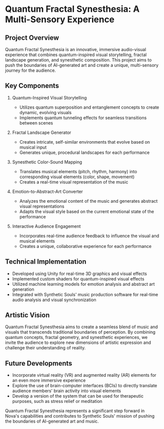 # Quantum Fractal Synesthesia: A Multi-Sensory Experience

## Project Overview

Quantum Fractal Synesthesia is an innovative, immersive audio-visual experience that combines quantum-inspired visual storytelling, fractal landscape generation, and synesthetic composition. This project aims to push the boundaries of AI-generated art and create a unique, multi-sensory journey for the audience.

## Key Components

1. Quantum-Inspired Visual Storytelling
   - Utilizes quantum superposition and entanglement concepts to create dynamic, evolving visuals
   - Implements quantum tunneling effects for seamless transitions between scenes

2. Fractal Landscape Generator
   - Creates intricate, self-similar environments that evolve based on musical input
   - Generates unique, procedural landscapes for each performance

3. Synesthetic Color-Sound Mapping
   - Translates musical elements (pitch, rhythm, harmony) into corresponding visual elements (color, shape, movement)
   - Creates a real-time visual representation of the music

4. Emotion-to-Abstract-Art Converter
   - Analyzes the emotional content of the music and generates abstract visual representations
   - Adapts the visual style based on the current emotional state of the performance

5. Interactive Audience Engagement
   - Incorporates real-time audience feedback to influence the visual and musical elements
   - Creates a unique, collaborative experience for each performance

## Technical Implementation

- Developed using Unity for real-time 3D graphics and visual effects
- Implemented custom shaders for quantum-inspired visual effects
- Utilized machine learning models for emotion analysis and abstract art generation
- Integrated with Synthetic Souls' music production software for real-time audio analysis and visual synchronization

## Artistic Vision

Quantum Fractal Synesthesia aims to create a seamless blend of music and visuals that transcends traditional boundaries of perception. By combining quantum concepts, fractal geometry, and synesthetic experiences, we invite the audience to explore new dimensions of artistic expression and challenge their understanding of reality.

## Future Developments

- Incorporate virtual reality (VR) and augmented reality (AR) elements for an even more immersive experience
- Explore the use of brain-computer interfaces (BCIs) to directly translate audience members' brain activity into visual elements
- Develop a version of the system that can be used for therapeutic purposes, such as stress relief or meditation

Quantum Fractal Synesthesia represents a significant step forward in Nova's capabilities and contributes to Synthetic Souls' mission of pushing the boundaries of AI-generated art and music.
